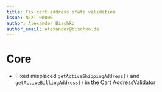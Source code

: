 ```yaml
---
title: Fix cart address state validation
issue: NEXT-00000
author: Alexander Bischko
author_email: alexander@bischko.de
---
```

# Core
* Fixed misplaced `getActiveShippingAddress()` and `getActiveBillingAddress()` in the Cart AddressValidator
